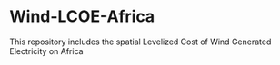 # Wind-LCOE-Africa
This repository includes the spatial Levelized Cost of Wind Generated Electricity on Africa
